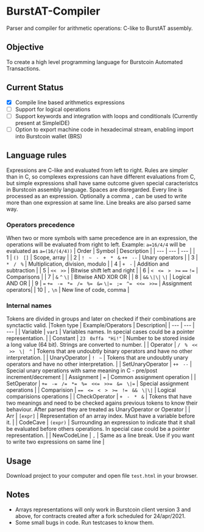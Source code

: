 # BurstAT-Compiler
Parser and compiler for arithmetic operations: C-like to BurstAT assembly.

## Objective
To create a high level programming language for Burstcoin Automated Transactions.

## Current Status
- [x] Compile line based arithmetics expressions 
- [ ] Support for logical operations
- [ ] Support keywords and integration with loops and conditionals (Currently present at SimpleIDE)
- [ ] Option to export machine code in hexadecimal stream, enabling import into Burstcoin wallet (BRS)

## Language rules
Expressions are C-like and evaluated from left to right. Rules are simpler than in C, so complexes expressions can have different evaluations from C, but simple expressions shall have same outcome given special caracteristcs in Burstcoin assembly language. Spaces are disregarded. Every line is processed as an expression. Optionally a comma `,` can be used to write more than one expression at same line. Line breaks are also parsed same way.

### Operators precedence
When two or more symbols with same precedence are in an expression, the operations will be evaluated from right to left. Example: `a=16/4/4` will be evaluated as `a=(16/(4/4))`
| Order | Symbol | Description |
| --- | --- | --- |
| 1 | `()`   `[]` | Scope, array |
| 2 | `!`   `~`   `-`   `+`   `*`   `&`   `++`   `--` | Unary operators |
| 3 | `*`   `/`   `%` | Multiplication, division, modulo |
| 4 | `+`   `-` | Addition and subtraction |
| 5 | `<<`   `>>` | Bitwise shift left and right  |
| 6 | `<`   `<=`   `>`   `>=`   `==`   `!=` | Comparisons |
| 7 | `&`   `^`   `\|` | Bitwise AND XOR OR |
| 8 | `&&`   `\|\|`   `\|` | Logical AND  OR |
| 9 | `=`   `+=`   `-=`   `*=`   `/=`   `%=`   `&=`   `\|=`   `;=`   `^=`   `<<=`   `>>=` | Assignment operators|
| 10 | `,`   `\n` | New line of code, comma |

### Internal names
Tokens are divided in groups and later on checked if their combinations are synctactic valid.
|Token type | Example/Operators | Description|
| --- | --- | --- |
| Variable | `var1` | Variables names. In special cases could be a pointer representation. |
| Constant | `23`   `0xffa`   `"Hi!"` | Number to be stored inside a long value (64 bit). Strings are converted to number. |
| Operator | `/`   `%`   `<<`   `>>`   `\|`   `^` | Tokens that are undoubtly binary operators and have no other interpretation. |
| UnaryOperator | `!`   `~` | Tokens that are undoubtly unary operators and have no other interpretation. |
| SetUnaryOperator | `++`   `--` | Special unary operations with same meaning in C - pre/post increment/decrement |
| Assignment | `=` | Common assignment operation |
| SetOperator | `+=`   `-=`   `/=`   `*=`   `%=`   `<<=`   `>>=`   `&=`   `\|=` | Special assignment operations |
| Comparision | `==`   `<=`   `<`   `>`   `>=`   `!=`   `&&`   `\|\|` | Logical comparisions operations |
| CheckOperator | `+`   `-`   `*`   `&` | Tokens that have two meanings and need to be checked agains previous tokens to know their behaviour. After parsed they are treated as UnaryOperator or Operator |
| Arr | `[expr]` | Representation of an array index. Must have a variable before it. |
| CodeCave | `(expr)` | Surrounding an expression to indicate that it shall be evaluated before others operations. In special case could be a pointer representation. |
| NewCodeLine	| `,` | Same as a line break. Use if you want to write two expressions on same line |

## Usage
Download project to your computer and open file `test.html` in your browser.

## Notes
* Arrays representations will only work in Burstcoin client version 3 and above, for contracts created after a fork scheduled for 24/apr/2021. 
* Some small bugs in code. Run testcases to know them.
